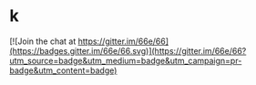 # k

[![Join the chat at https://gitter.im/66e/66](https://badges.gitter.im/66e/66.svg)](https://gitter.im/66e/66?utm_source=badge&utm_medium=badge&utm_campaign=pr-badge&utm_content=badge)